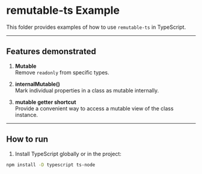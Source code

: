 # remutable-ts Example

This folder provides examples of how to use `remutable-ts` in TypeScript.

---

## Features demonstrated

1. **Mutable<T>**\
   Remove `readonly` from specific types.

2. **internalMutable()**\
   Mark individual properties in a class as mutable internally.

3. **mutable getter shortcut**\
   Provide a convenient way to access a mutable view of the class instance.

---

## How to run

1. Install TypeScript globally or in the project:

```bash
npm install -D typescript ts-node
```
